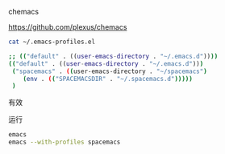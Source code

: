
chemacs

https://github.com/plexus/chemacs

```bash
cat ~/.emacs-profiles.el

;; (("default" . ((user-emacs-directory . "~/.emacs.d"))))
(("default" . ((user-emacs-directory . "~/.emacs.d")))
 ("spacemacs" . ((user-emacs-directory . "~/spacemacs")
    (env . (("SPACEMACSDIR" . "~/.spacemacs.d")))))
 )

```

有效

运行

```bash
emacs
emacs --with-profiles spacemacs
```

